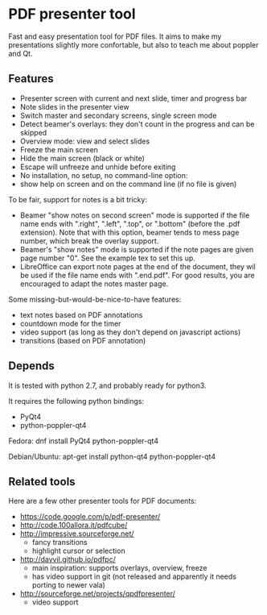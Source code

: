 PDF presenter tool
==================

Fast and easy presentation tool for PDF files.
It aims to make my presentations slightly more confortable,
but also to teach me about poppler and Qt.


Features
--------

* Presenter screen with current and next slide, timer and progress bar
* Note slides in the presenter view
* Switch master and secondary screens, single screen mode
* Detect beamer's overlays: they don't count in the progress and can be skipped
* Overview mode: view and select slides
* Freeze the main screen
* Hide the main screen (black or white)
* Escape will unfreeze and unhide before exiting
* No installation, no setup, no command-line option:
* show help on screen and on the command line (if no file is given)


To be fair, support for notes is a bit tricky:
* Beamer "show notes on second screen" mode is supported if the file name ends with
  ".right", ".left", ".top", or ".bottom" (before the .pdf extension).
  Note that with this option, beamer tends to mess page number, which break
  the overlay support.
* Beamer's "show notes" mode is supported if the note pages are given
  page number "0". See the example tex to set this up.
* LibreOffice can export note pages at the end of the document, they wil be used
  if the file name ends with ".end.pdf". For good results, you are encouraged to
  adapt the notes master page.


Some missing-but-would-be-nice-to-have features:

* text notes based on PDF annotations
* countdown mode for the timer
* video support (as long as they don't depend on javascript actions)
* transitions (based on PDF annotation)



Depends
-------

It is tested with python 2.7, and probably ready for python3.

It requires the following python bindings:
* PyQt4
* python-poppler-qt4


Fedora:
    dnf install PyQt4 python-poppler-qt4


Debian/Ubuntu:
    apt-get install python-qt4 python-poppler-qt4



Related tools
-------------

Here are a few other presenter tools for PDF documents:


* https://code.google.com/p/pdf-presenter/
* http://code.100allora.it/pdfcube/
* http://impressive.sourceforge.net/
  - fancy transitions
  - highlight cursor or selection
* http://davvil.github.io/pdfpc/
  - main inspiration: supports overlays, overview, freeze
  - has video support in git (not released and apparently it needs porting to newer vala)
* http://sourceforge.net/projects/qpdfpresenter/
  - video support



